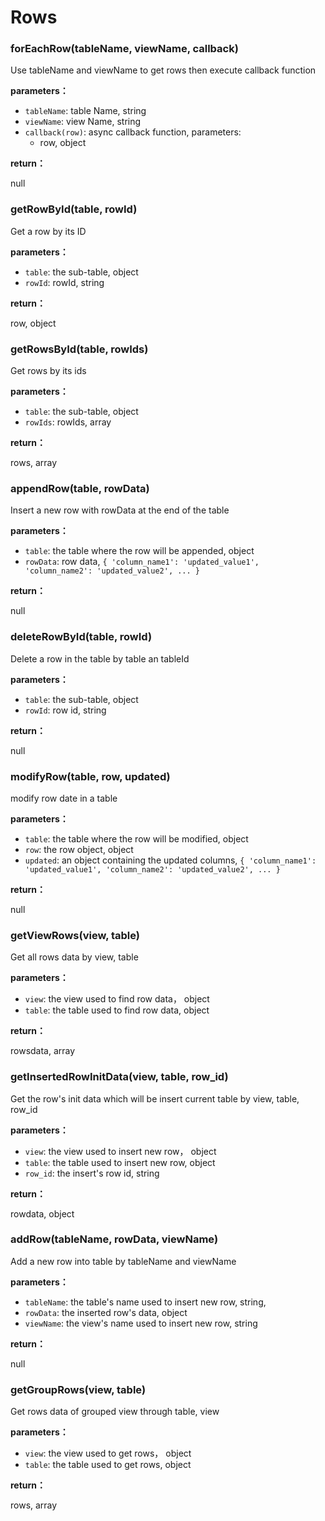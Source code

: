 # Rows

### forEachRow(tableName, viewName, callback)

Use tableName and viewName to get rows then execute callback function

**parameters：**

* `tableName`: table Name, string
* `viewName`: view Name, string
* `callback(row)`: async callback function, parameters: 
  * row, object

**return：**

null

### getRowById(table, rowId)

Get a row by its ID

**parameters：**

* `table`: the sub-table, object
* `rowId`: rowId, string

**return：**

row, object

### getRowsById(table, rowIds)

Get rows by its ids

**parameters：**

* `table`: the sub-table, object
* `rowIds`: rowIds, array

**return：**

rows, array

### appendRow(table, rowData)

Insert a new row with rowData at the end of the table

**parameters：**

* `table`: the table where the row will be appended, object
* `rowData`: row data,  `{ 'column_name1': 'updated_value1', 'column_name2': 'updated_value2', ... }`

**return：**

null

### deleteRowById(table, rowId)

Delete a row in the table by table an tableId

**parameters：**

* `table`: the sub-table, object
* `rowId`: row id, string

**return：**

null

### modifyRow(table, row, updated)

modify row date in a table

**parameters：**

* `table`:  the table where the row will be modified, object
* `row`: the row object, object
* `updated`: an object containing the updated columns, `{ 'column_name1': 'updated_value1', 'column_name2': 'updated_value2', ... }` 

**return：**

null

### getViewRows(view, table)

Get all rows data by view, table

**parameters：**

* `view`: the view used to find row data， object
* `table`:  the table used to find row data, object

**return：**

rowsdata, array

### getInsertedRowInitData(view, table, row_id)

Get the row's init data which will be insert current table by view, table, row_id

**parameters：**

* `view`: the view used to insert new row， object
* `table`:  the table used to insert new row, object
* `row_id`: the insert's row id, string

**return：**

rowdata, object

### addRow(tableName, rowData, viewName)

Add a new row into table by tableName and viewName

**parameters：**

* `tableName`: the table's name used to insert new row, string,
* `rowData`:  the inserted row's data, object
* `viewName`: the view's name used to insert new row, string

**return：**

null

### getGroupRows(view, table)

Get rows data of grouped view through table, view

**parameters：**

* `view`: the view used to get rows， object
* `table`:  the table used to get rows, object

**return：**

rows, array


